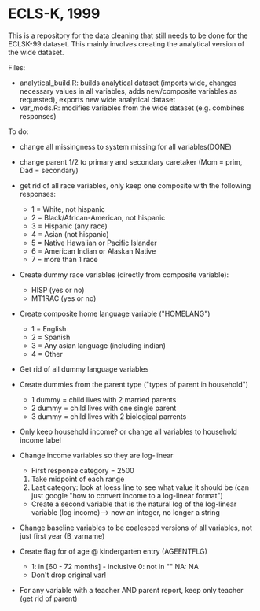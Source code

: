 # ECLS-K, 1999

This is a repository for the data cleaning that still needs to be done for the ECLSK-99 dataset. This mainly involves creating the analytical version of the wide dataset. 

Files:
* analytical_build.R: builds analytical dataset (imports wide, changes necessary values in all variables, adds new/composite variables as requested), exports new wide analytical dataset
* var_mods.R: modifies variables from the wide dataset (e.g. combines responses)

To do:
* change all missingness to system missing for all variables(DONE)

* change parent 1/2 to primary and secondary caretaker (Mom = prim, Dad = secondary)

* get rid of all race variables, only keep one composite with the following responses:
  * 1 = White, not hispanic
  * 2 = Black/African-American, not hispanic
  * 3 = Hispanic (any race)
  * 4 = Asian (not hispanic)
  * 5 = Native Hawaiian or Pacific Islander
  * 6 = American Indian or Alaskan Native
  * 7 = more than 1 race
  
* Create dummy race variables (directly from composite variable):
  * HISP (yes or no)
  * MT1RAC (yes or no) 
  
* Create composite home language variable ("HOMELANG")
  * 1 = English
  * 2 = Spanish
  * 3 = Any asian language (including indian)
  * 4 = Other

* Get rid of all dummy language variables

* Create dummies from the parent type ("types of parent in household")
  * 1 dummy = child lives with 2 married parents
  * 2 dummy = child lives with one single parent
  * 3 dummy = child lives with 2 biological parrents
  
* Only keep household income? or change all variables to household income label

* Change income variables so they are log-linear 
  * First response category = 2500
  1) Take midpoint of each range
  2) Last category: look at loess line to see what value it should be
  (can just google "how to convert income to a log-linear format")
  * Create a second variable that is the natural log of the log-linear variable (log income)--> now an integer, no longer a string
  
* Change baseline variables to be coalesced versions of all variables, not just first year (B_varname)

* Create flag for of age @ kindergarten entry (AGEENTFLG)
  * 1: in [60 - 72 months] - inclusive
    0: not in ""
    NA: NA
  * Don't drop original var!

* For any variable with a teacher AND parent report, keep only teacher (get rid of parent) 

    


  
